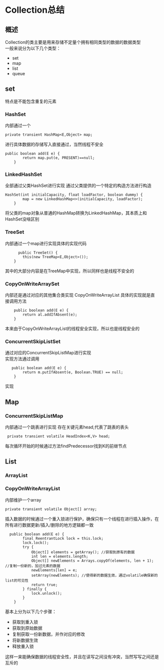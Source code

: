 # Collection总结

## 概述
Collection的类主要是用来存储不定量个拥有相同类型的数据的数据类型  
一般来说分为以下几个类型：
+ set
+ map
+ list
+ queue

## set
特点是不能包含重复的元素
### HashSet
内部通过一个
```
private transient HashMap<E,Object> map;
```
进行具体数据的存储写入直接通过，当然线程不安全
```
public boolean add(E e) {
        return map.put(e, PRESENT)==null;
    }
```
### LinkedHashSet
全部通过父类HashSet进行实现
通过父类提供的一个特定的构造方法进行构造
```
HashSet(int initialCapacity, float loadFactor, boolean dummy) {
        map = new LinkedHashMap<>(initialCapacity, loadFactor);
    }
```
将父类的map对象从普通的HashMap转换为LinkedHashMap，其本质上和HashSet没啥区别

### TreeSet

内部通过一个map进行实现具体的实现代码
```
      public TreeSet() {
        this(new TreeMap<E,Object>());
    }
```
其中的大部分内容是在TreeMap中实现，所以同样也是线程不安全的

### CopyOnWriteArraySet
内部还是通过对应的其他集合类实现
CopyOnWriteArrayList
具体的实现就是直接调用方法
```
    public boolean add(E e) {
        return al.addIfAbsent(e);
    }
```
本来由于CopyOnWriteArrayList的线程安全实现，所以也是线程安全的

### ConcurrentSkipListSet
通过对应的ConcurrentSkipListMap进行实现  
实现方法通过调用
```
   public boolean add(E e) {
        return m.putIfAbsent(e, Boolean.TRUE) == null;
    }
```
实现

## Map

### ConcurrentSkipListMap
内部通过一个跳表进行实现
存在关键元素head,代表了跳表的表头
```
 private transient volatile HeadIndex<K,V> head;
```
每次循环开始的时候通过方法findPredecessor找到K的前继节点

## List

### ArrayList
### CopyOnWriteArrayList
内部维护一个array
```
private transient volatile Object[] array;
```
插入数据的时候通过一个重入锁进行保护，确保只有一个线程在进行插入操作，在所有进行数据更新/插入/删除的地方逻辑都一致
```
  public boolean add(E e) {
        final ReentrantLock lock = this.lock;
        lock.lock();
        try {
            Object[] elements = getArray(); //获取到原有的数据
            int len = elements.length;
            Object[] newElements = Arrays.copyOf(elements, len + 1); //复制一份新的，加过元素的数据
            newElements[len] = e;
            setArray(newElements); //使得新的数据生效，通过volatile确保新的list的可见性
            return true;
        } finally {
            lock.unlock();
        }
    }
```
基本上分为以下几个步骤：
+ 获取到重入锁
+ 获取到原始数据
+ 复制获取一份新数据，并作对应的修改
+ 将新数据生效
+ 释放重入锁

这样一来能确保数据的线程安全性，并且在读写之间没有冲突，当然写写之间还是互斥的